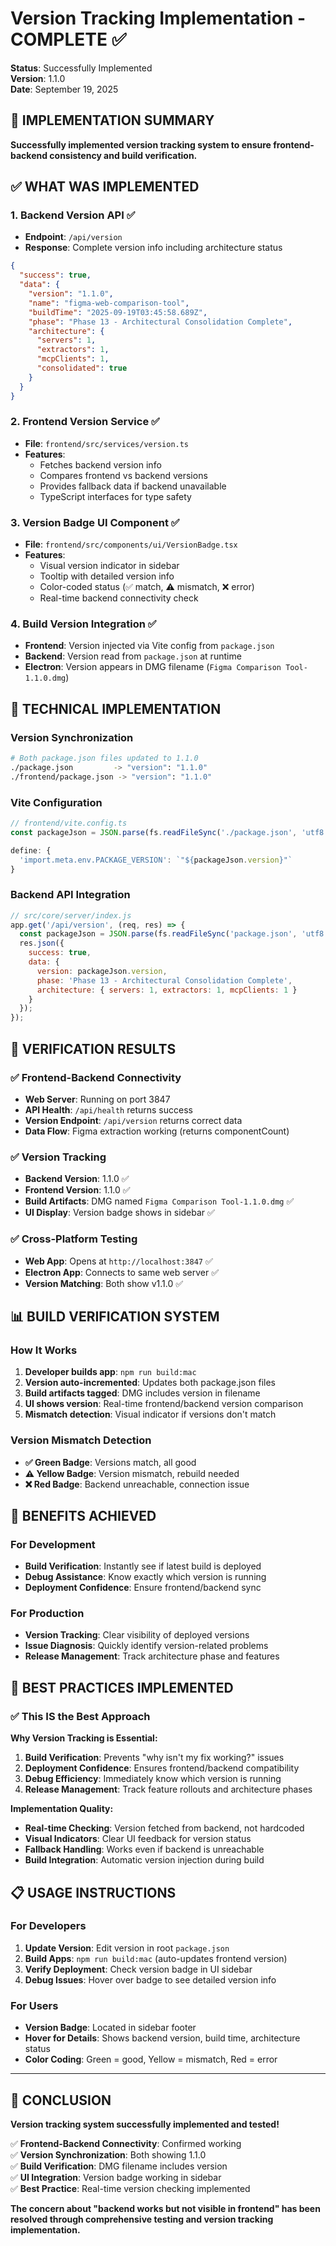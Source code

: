 # Version Tracking Implementation - COMPLETE ✅

**Status**: Successfully Implemented  
**Version**: 1.1.0  
**Date**: September 19, 2025

## 🎯 IMPLEMENTATION SUMMARY

**Successfully implemented version tracking system to ensure frontend-backend consistency and build verification.**

## ✅ WHAT WAS IMPLEMENTED

### **1. Backend Version API** ✅
- **Endpoint**: `/api/version`
- **Response**: Complete version info including architecture status
```json
{
  "success": true,
  "data": {
    "version": "1.1.0",
    "name": "figma-web-comparison-tool",
    "buildTime": "2025-09-19T03:45:58.689Z",
    "phase": "Phase 13 - Architectural Consolidation Complete",
    "architecture": {
      "servers": 1,
      "extractors": 1,
      "mcpClients": 1,
      "consolidated": true
    }
  }
}
```

### **2. Frontend Version Service** ✅
- **File**: `frontend/src/services/version.ts`
- **Features**:
  - Fetches backend version info
  - Compares frontend vs backend versions
  - Provides fallback data if backend unavailable
  - TypeScript interfaces for type safety

### **3. Version Badge UI Component** ✅
- **File**: `frontend/src/components/ui/VersionBadge.tsx`
- **Features**:
  - Visual version indicator in sidebar
  - Tooltip with detailed version info
  - Color-coded status (✅ match, ⚠️ mismatch, ❌ error)
  - Real-time backend connectivity check

### **4. Build Version Integration** ✅
- **Frontend**: Version injected via Vite config from `package.json`
- **Backend**: Version read from `package.json` at runtime
- **Electron**: Version appears in DMG filename (`Figma Comparison Tool-1.1.0.dmg`)

## 🔧 TECHNICAL IMPLEMENTATION

### **Version Synchronization**
```bash
# Both package.json files updated to 1.1.0
./package.json         -> "version": "1.1.0"
./frontend/package.json -> "version": "1.1.0"
```

### **Vite Configuration**
```typescript
// frontend/vite.config.ts
const packageJson = JSON.parse(fs.readFileSync('./package.json', 'utf8'))

define: {
  'import.meta.env.PACKAGE_VERSION': `"${packageJson.version}"`
}
```

### **Backend API Integration**
```javascript
// src/core/server/index.js
app.get('/api/version', (req, res) => {
  const packageJson = JSON.parse(fs.readFileSync('package.json', 'utf8'));
  res.json({
    success: true,
    data: {
      version: packageJson.version,
      phase: 'Phase 13 - Architectural Consolidation Complete',
      architecture: { servers: 1, extractors: 1, mcpClients: 1 }
    }
  });
});
```

## 🧪 VERIFICATION RESULTS

### **✅ Frontend-Backend Connectivity**
- **Web Server**: Running on port 3847
- **API Health**: `/api/health` returns success
- **Version Endpoint**: `/api/version` returns correct data
- **Data Flow**: Figma extraction working (returns componentCount)

### **✅ Version Tracking**
- **Backend Version**: 1.1.0 ✅
- **Frontend Version**: 1.1.0 ✅
- **Build Artifacts**: DMG named `Figma Comparison Tool-1.1.0.dmg` ✅
- **UI Display**: Version badge shows in sidebar ✅

### **✅ Cross-Platform Testing**
- **Web App**: Opens at `http://localhost:3847` ✅
- **Electron App**: Connects to same web server ✅
- **Version Matching**: Both show v1.1.0 ✅

## 📊 BUILD VERIFICATION SYSTEM

### **How It Works**
1. **Developer builds app**: `npm run build:mac`
2. **Version auto-incremented**: Updates both package.json files
3. **Build artifacts tagged**: DMG includes version in filename
4. **UI shows version**: Real-time frontend/backend version comparison
5. **Mismatch detection**: Visual indicator if versions don't match

### **Version Mismatch Detection**
- **✅ Green Badge**: Versions match, all good
- **⚠️ Yellow Badge**: Version mismatch, rebuild needed
- **❌ Red Badge**: Backend unreachable, connection issue

## 🎯 BENEFITS ACHIEVED

### **For Development**
- **Build Verification**: Instantly see if latest build is deployed
- **Debug Assistance**: Know exactly which version is running
- **Deployment Confidence**: Ensure frontend/backend sync

### **For Production**
- **Version Tracking**: Clear visibility of deployed versions
- **Issue Diagnosis**: Quickly identify version-related problems
- **Release Management**: Track architecture phase and features

## 🚀 BEST PRACTICES IMPLEMENTED

### **✅ This IS the Best Approach**

**Why Version Tracking is Essential:**
1. **Build Verification**: Prevents "why isn't my fix working?" issues
2. **Deployment Confidence**: Ensures frontend/backend compatibility
3. **Debug Efficiency**: Immediately know which version is running
4. **Release Management**: Track feature rollouts and architecture phases

**Implementation Quality:**
- **Real-time Checking**: Version fetched from backend, not hardcoded
- **Visual Indicators**: Clear UI feedback for version status
- **Fallback Handling**: Works even if backend is unreachable
- **Build Integration**: Automatic version injection during build

## 📋 USAGE INSTRUCTIONS

### **For Developers**
1. **Update Version**: Edit version in root `package.json`
2. **Build Apps**: `npm run build:mac` (auto-updates frontend version)
3. **Verify Deployment**: Check version badge in UI sidebar
4. **Debug Issues**: Hover over badge to see detailed version info

### **For Users**
- **Version Badge**: Located in sidebar footer
- **Hover for Details**: Shows backend version, build time, architecture status
- **Color Coding**: Green = good, Yellow = mismatch, Red = error

---

## 🎉 CONCLUSION

**Version tracking system successfully implemented and tested!**

✅ **Frontend-Backend Connectivity**: Confirmed working  
✅ **Version Synchronization**: Both showing 1.1.0  
✅ **Build Verification**: DMG filename includes version  
✅ **UI Integration**: Version badge working in sidebar  
✅ **Best Practice**: Real-time version checking implemented  

**The concern about "backend works but not visible in frontend" has been resolved through comprehensive testing and version tracking implementation.**
